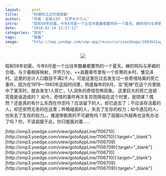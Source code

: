```yaml
---
layout:     post
title:      "秋蝉鸣泣之时鬼隐篇"
author:     "作者：龙骑士07  铃罗木かりん"
intro:      "昭和58年初夏。今年6月是一个比往年酷暑都要热的一个夏天。蝉的鸣叫与茅蜩的合唱，与夕暮相挥映射，开怀万分。××县鹿骨市里有一个贫寒的乡村，雏见泽村。这里的总计人口数目不满2千人。可是这里在过去发生过一些奇怪陆离的死亡事件。因为在1979～1983年这段时间里，特逢每年的6月，当“死神”在这个月里挑中了某天时，就会发生1人死亡，1人消失的奇怪恐怖现象。 这里巨大的死亡连锁究竟是谁造成的？ 如今，奇怪的事件再次复苏而降临在这个村里，是阴谋？偶然？还是真的有什么东西在作祟吗？应该留下的人，却已逝去了；不应该存活着的人，却还安然无恙的在这里；昨晚碰面的人，失去了生存的权力；如今遇见的人，也失去了生存的权力。。难道惨剧真的不可避免吗？除了屈服以外就再也没有办法了吗？你，不该屈服于此，你只能面对着……"
date:       "2018-02-14 12:17:11"
categories: "其他"
tags:       "隐篇"
image:      "http://smp.yoedge.com/smp-app/resource/viewImage/1003642appline.png"
---
```

<div style="text-align: center">
<p><img src="http://smp.yoedge.com/smp-app/resource/viewImage/1003642appline.png"/></p>
</div>
<p class="post-meta">
<span>昭和58年初夏。今年6月是一个比往年酷暑都要热的一个夏天。蝉的鸣叫与茅蜩的合唱，与夕暮相挥映射，开怀万分。××县鹿骨市里有一个贫寒的乡村，雏见泽村。这里的总计人口数目不满2千人。可是这里在过去发生过一些奇怪陆离的死亡事件。因为在1979～1983年这段时间里，特逢每年的6月，当“死神”在这个月里挑中了某天时，就会发生1人死亡，1人消失的奇怪恐怖现象。 这里巨大的死亡连锁究竟是谁造成的？ 如今，奇怪的事件再次复苏而降临在这个村里，是阴谋？偶然？还是真的有什么东西在作祟吗？应该留下的人，却已逝去了；不应该存活着的人，却还安然无恙的在这里；昨晚碰面的人，失去了生存的权力；如今遇见的人，也失去了生存的权力。。难道惨剧真的不可避免吗？除了屈服以外就再也没有办法了吗？你，不该屈服于此，你只能面对着……</span>
</p>
[http://smp3.yoedge.com/view/gotoAppLine/1106710](http://smp3.yoedge.com/view/gotoAppLine/1106710){:target="_blank"}
[http://smp3.yoedge.com/view/gotoAppLine/1106709](http://smp3.yoedge.com/view/gotoAppLine/1106709){:target="_blank"}
[http://smp3.yoedge.com/view/gotoAppLine/1106710](http://smp3.yoedge.com/view/gotoAppLine/1106710){:target="_blank"}
[http://smp3.yoedge.com/view/gotoAppLine/1106709](http://smp3.yoedge.com/view/gotoAppLine/1106709){:target="_blank"}


